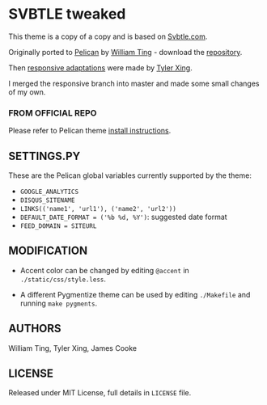 # SVBTLE tweaked

This theme is a copy of a copy and is based on [Svbtle.com](http://www.svbtle.com).

Originally ported to [Pelican](http://pelican.notmyidea.org) by [William Ting](https://github.com/wting/) - download the [repository](https://github.com/wting/pelican-svbtle).

Then [responsive adaptations](https://github.com/CNBorn/pelican-svbtle/tree/responsive) were made by [Tyler Xing](https://github.com/CNBorn).

I merged the responsive branch into master and made some small changes of my own.


### FROM OFFICIAL REPO

Please refer to Pelican theme [install instructions](http://pelican.notmyidea.org/en/latest/pelican-themes.html).

## SETTINGS.PY

These are the Pelican global variables currently supported by the theme:

- `GOOGLE_ANALYTICS`
- `DISQUS_SITENAME`
- `LINKS(('name1', 'url1'), ('name2', 'url2'))`
- `DEFAULT_DATE_FORMAT = ('%b %d, %Y')`: suggested date format
- `FEED_DOMAIN = SITEURL`

## MODIFICATION

- Accent color can be changed by editing `@accent` in `./static/css/style.less`.

- A different Pygmentize theme can be used by editing `./Makefile` and running `make pygments`.

## AUTHORS

William Ting, Tyler Xing, James Cooke

## LICENSE

Released under MIT License, full details in `LICENSE` file.
